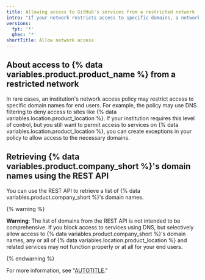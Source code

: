 ```yaml
---
title: Allowing access to GitHub's services from a restricted network
intro: "If your network restricts access to specific domains, a network administrator may be able to grant access to {% data variables.product.company_short %}'s services by creating exceptions for {% data variables.product.company_short %}'s domain names."
versions:
  fpt: '*'
  ghec: '*'
shortTitle: Allow network access
---
```


## About access to {% data variables.product.product_name %} from a restricted network

In rare cases, an institution's network access policy may restrict access to specific domain names for end users. For example, the policy may use DNS filtering to deny access to sites like {% data variables.location.product_location %}. If your institution requires this level of control, but you still want to permit access to services on {% data variables.location.product_location %}, you can create exceptions in your policy to allow access to the necessary domains.

## Retrieving {% data variables.product.company_short %}'s domain names using the REST API

You can use the REST API to retrieve a list of {% data variables.product.company_short %}'s domain names.

{% warning %}

**Warning**: The list of domains from the REST API is not intended to be comprehensive. If you block access to services using DNS, but selectively allow access to {% data variables.product.company_short %}'s domain names, any or all of {% data variables.location.product_location %} and related services may not function properly or at all for your end users.

{% endwarning %}

For more information, see "[AUTOTITLE](/rest/meta)."
